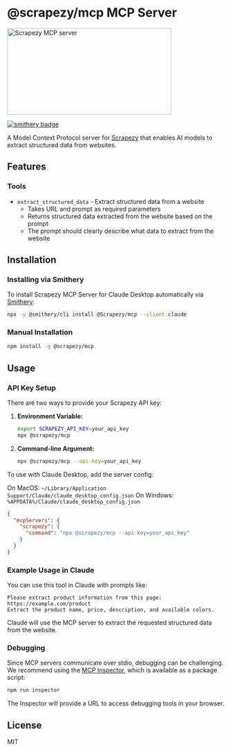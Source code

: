 # @scrapezy/mcp MCP Server

<a href="https://glama.ai/mcp/servers/rnktqsouvy">
  <img width="380" height="200" src="https://glama.ai/mcp/servers/rnktqsouvy/badge" alt="Scrapezy MCP server" />
</a>

[![smithery badge](https://smithery.ai/badge/@Scrapezy/mcp)](https://smithery.ai/server/@Scrapezy/mcp)

A Model Context Protocol server for [Scrapezy](https://scrapezy.com) that enables AI models to extract structured data from websites.

## Features

### Tools
- `extract_structured_data` - Extract structured data from a website
  - Takes URL and prompt as required parameters
  - Returns structured data extracted from the website based on the prompt
  - The prompt should clearly describe what data to extract from the website

## Installation

### Installing via Smithery

To install Scrapezy MCP Server for Claude Desktop automatically via [Smithery](https://smithery.ai/server/@Scrapezy/mcp):

```bash
npx -y @smithery/cli install @Scrapezy/mcp --client claude
```

### Manual Installation
```bash
npm install -g @scrapezy/mcp
```

## Usage

### API Key Setup

There are two ways to provide your Scrapezy API key:

1. **Environment Variable:**
   ```bash
   export SCRAPEZY_API_KEY=your_api_key
   npx @scrapezy/mcp
   ```

2. **Command-line Argument:**
   ```bash
   npx @scrapezy/mcp --api-key=your_api_key
   ```

To use with Claude Desktop, add the server config:

On MacOS: `~/Library/Application Support/Claude/claude_desktop_config.json`
On Windows: `%APPDATA%/Claude/claude_desktop_config.json`

```json
{
  "mcpServers": {
    "scrapezy": {
      "command": "npx @scrapezy/mcp --api-key=your_api_key"
    }
  }
}
```

### Example Usage in Claude

You can use this tool in Claude with prompts like:

```
Please extract product information from this page: https://example.com/product
Extract the product name, price, description, and available colors.
```

Claude will use the MCP server to extract the requested structured data from the website.

### Debugging

Since MCP servers communicate over stdio, debugging can be challenging. We recommend using the [MCP Inspector](https://github.com/modelcontextprotocol/inspector), which is available as a package script:

```bash
npm run inspector
```

The Inspector will provide a URL to access debugging tools in your browser.

## License

MIT